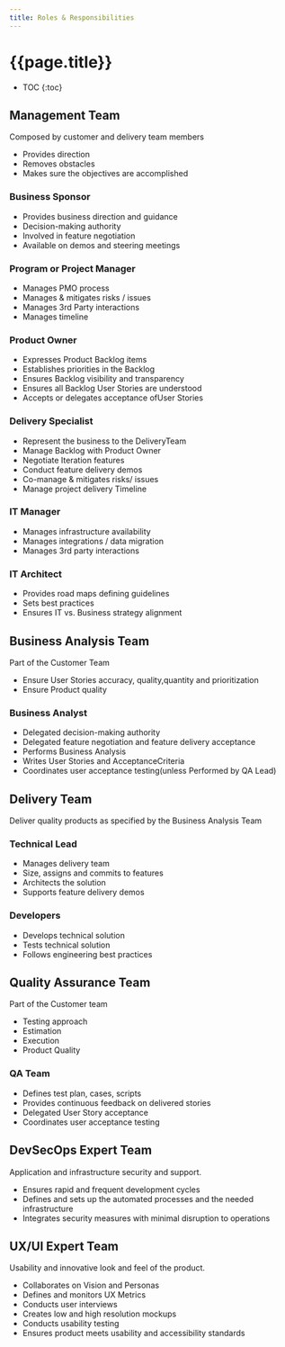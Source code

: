 ```yaml
---
title: Roles & Responsibilities
---
```

# {{page.title}}

* TOC
{:toc}

## Management Team

Composed by customer and delivery team members

* Provides direction
* Removes obstacles
* Makes sure the objectives are accomplished

### Business Sponsor

* Provides business direction and guidance
* Decision-making authority
* Involved in feature negotiation
* Available on demos and steering meetings

### Program or Project Manager

* Manages PMO process
* Manages & mitigates risks / issues
* Manages 3rd Party interactions
* Manages timeline

### Product Owner

* Expresses Product Backlog items
* Establishes priorities in the Backlog
* Ensures Backlog visibility and transparency
* Ensures all Backlog User Stories are understood
* Accepts or delegates acceptance ofUser Stories

### Delivery Specialist

* Represent the business to the DeliveryTeam
* Manage Backlog with Product Owner
* Negotiate Iteration features
* Conduct feature delivery demos
* Co-manage & mitigates risks/ issues
* Manage project delivery Timeline

### IT Manager

* Manages infrastructure availability
* Manages integrations / data migration
* Manages 3rd party interactions

### IT Architect

* Provides road maps defining guidelines
* Sets best practices
* Ensures IT vs. Business strategy alignment

## Business Analysis Team

Part of the Customer Team

* Ensure User Stories accuracy, quality,quantity and prioritization
* Ensure Product quality

### Business Analyst

* Delegated decision-making authority
* Delegated feature negotiation and feature delivery acceptance
* Performs Business Analysis
* Writes User Stories and AcceptanceCriteria
* Coordinates user acceptance testing(unless Performed by QA Lead)

## Delivery Team

Deliver quality products as specified by the Business Analysis Team

### Technical Lead

* Manages delivery team
* Size, assigns and commits to features
* Architects the solution
* Supports feature delivery demos

### Developers

* Develops technical solution
* Tests technical solution
* Follows engineering best practices

## Quality Assurance Team

Part of the Customer team

* Testing approach
* Estimation
* Execution
* Product Quality

### QA Team

* Defines test plan, cases, scripts
* Provides continuous feedback on delivered stories
* Delegated User Story acceptance
* Coordinates user acceptance testing

## DevSecOps Expert Team

Application and infrastructure security and support.

* Ensures rapid and frequent development cycles
* Defines and sets up the automated processes and the needed infrastructure
* Integrates security measures with minimal disruption to operations

## UX/UI Expert Team

Usability and innovative look and feel of the product.

* Collaborates on Vision and Personas
* Defines and monitors UX Metrics
* Conducts user interviews
* Creates low and high resolution mockups
* Conducts usability testing
* Ensures product meets usability and accessibility standards
